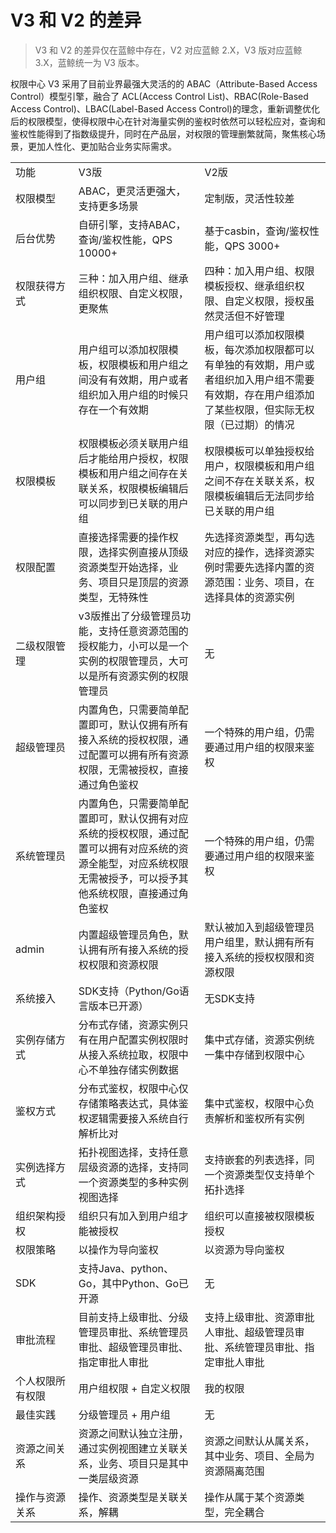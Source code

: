# V3 和 V2 的差异

> V3 和 V2 的差异仅在蓝鲸中存在，V2 对应蓝鲸 2.X，V3 版对应蓝鲸 3.X，蓝鲸统一为 V3 版本。

权限中心 V3 采用了目前业界最强大灵活的的 ABAC（Attribute-Based Access Control）模型引擎，融合了 ACL(Access Control List)、RBAC(Role-Based Access Control)、LBAC(Label-Based Access Control)的理念，重新调整优化后的权限模型，使得权限中心在针对海量实例的鉴权时依然可以轻松应对，查询和鉴权性能得到了指数级提升，同时在产品层，对权限的管理删繁就简，聚焦核心场景，更加人性化、更加贴合业务实际需求。

<table><tbody>
<tr><td width="20%">功能</td><td width="40%">V3版</td><td width="40%">V2版</td></tr>
<tr><td width="20%">权限模型</td><td width="40%">ABAC，更灵活更强大，支持更多场景</td><td width="40%">定制版，灵活性较差</td></tr>
<tr><td width="20%">后台优势</td><td width="40%">自研引擎，支持ABAC，查询/鉴权性能，QPS 10000+</td><td width="40%">基于casbin，查询/鉴权性能，QPS 3000+</td></tr>
<tr><td width="20%">权限获得方式</td><td width="40%">三种：加入用户组、继承组织权限、自定义权限，更聚焦</td><td width="40%">四种：加入用户组、权限模板授权、继承组织权限、自定义权限，授权虽然灵活但不好管理</td></tr>
<tr><td width="20%">用户组</td><td width="40%">用户组可以添加权限模板，权限模板和用户组之间没有有效期，用户或者组织加入用户组的时候只存在一个有效期</td><td width="40%">用户组可以添加权限模板，每次添加权限都可以有单独的有效期，用户或者组织加入用户组不需要有效期，存在用户组添加了某些权限，但实际无权限（已过期）的情况</td></tr>
<tr><td width="20%">权限模板</td><td width="40%">权限模板必须关联用户组后才能给用户授权，权限模板和用户组之间存在关联关系，权限模板编辑后可以同步到已关联的用户组</td><td width="40%">权限模板可以单独授权给用户，权限模板和用户组之间不存在关联关系，权限模板编辑后无法同步给已关联的用户组</td></tr>
<tr><td width="20%">权限配置</td><td width="40%">直接选择需要的操作权限，选择实例直接从顶级资源类型开始选择，业务、项目只是顶层的资源类型，无特殊性</td><td width="40%">先选择资源类型，再勾选对应的操作，选择资源实例时需要先选择内置的资源范围：业务、项目，在选择具体的资源实例</td></tr>
<tr><td width="20%">二级权限管理</td><td width="40%">v3版推出了分级管理员功能，支持任意资源范围的授权能力，小可以是一个实例的权限管理员，大可以是所有资源实例的权限管理员</td><td width="40%">无</td></tr>
<tr><td width="20%">超级管理员</td><td width="40%">内置角色，只需要简单配置即可，默认仅拥有所有接入系统的授权权限，通过配置可以拥有所有资源权限，无需被授权，直接通过角色鉴权</td><td width="40%">一个特殊的用户组，仍需要通过用户组的权限来鉴权</td></tr>
<tr><td width="20%">系统管理员</td><td width="40%">内置角色，只需要简单配置即可，默认仅拥有对应系统的授权权限，通过配置可以拥有对应系统的资源全能型，对应系统权限无需被授予，可以授予其他系统权限，直接通过角色鉴权</td><td width="40%">一个特殊的用户组，仍需要通过用户组的权限来鉴权</td></tr>
<tr><td width="20%">admin</td><td width="40%">内置超级管理员角色，默认拥有所有接入系统的授权权限和资源权限</td><td width="40%">默认被加入到超级管理员用户组里，默认拥有所有接入系统的授权权限和资源权限</td></tr>
<tr><td width="20%">系统接入</td><td width="40%">SDK支持（Python/Go语言版本已开源）</td><td width="40%">无SDK支持</td></tr>
<tr><td width="20%">实例存储方式</td><td width="40%">分布式存储，资源实例只有在用户配置实例权限时从接入系统拉取，权限中心不单独存储实例数据</td><td width="40%">集中式存储，资源实例统一集中存储到权限中心</td></tr>
<tr><td width="20%">鉴权方式</td><td width="40%">分布式鉴权，权限中心仅存储策略表达式，具体鉴权逻辑需要接入系统自行解析比对</td><td width="40%">集中式鉴权，权限中心负责解析和鉴权所有实例</td></tr>
<tr><td width="20%">实例选择方式</td><td width="40%">拓扑视图选择，支持任意层级资源的选择，支持同一个资源类型的多种实例视图选择</td><td width="40%">支持嵌套的列表选择，同一个资源类型仅支持单个拓扑选择</td></tr>
<tr><td width="20%">组织架构授权</td><td width="40%">组织只有加入到用户组才能被授权</td><td width="40%">组织可以直接被权限模板授权</td></tr>
<tr><td width="20%">权限策略</td><td width="40%">以操作为导向鉴权</td><td width="40%">以资源为导向鉴权</td></tr>
<tr><td width="20%">SDK</td><td width="40%">支持Java、python、Go，其中Python、Go已开源</td><td width="40%">无</td></tr>
<tr><td width="20%">审批流程</td><td width="40%">目前支持上级审批、分级管理员审批、系统管理员审批、超级管理员审批、指定审批人审批</td><td width="40%">支持上级审批、资源审批人审批、超级管理员审批、系统管理员审批、指定审批人审批</td></tr>
<tr><td width="20%">个人权限所有权限</td><td width="40%">用户组权限 + 自定义权限</td><td width="40%">我的权限</td></tr>
<tr><td width="20%">最佳实践</td><td width="40%">分级管理员 + 用户组</td><td width="40%">无</td></tr>
<tr><td width="20%">资源之间关系</td><td width="40%">资源之间默认独立注册，通过实例视图建立关联关系，业务、项目只是其中一类层级资源</td><td width="40%">资源之间默认从属关系，其中业务、项目、全局为资源隔离范围</td></tr>
<tr><td width="20%">操作与资源关系</td><td width="40%">操作、资源类型是关联关系，解耦</td><td width="40%">操作从属于某个资源类型，完全耦合</td></tr>
</tbody></table>
